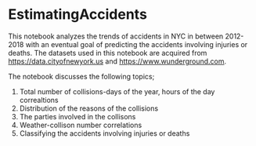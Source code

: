 # EstimatingAccidents
This notebook analyzes the trends of accidents in NYC in between 2012-2018 with an eventual goal of predicting the accidents involving injuries or deaths. The datasets used in this notebook are acquired from https://data.cityofnewyork.us and https://www.wunderground.com.

The notebook discusses the following topics;

1. Total number of collisions-days of the year, hours of the day correaltions
2. Distribution of the reasons of the collisions
3. The parties involved in the collisons
4. Weather-collison number correlations
5. Classifying the accidents involving injuries or deaths
